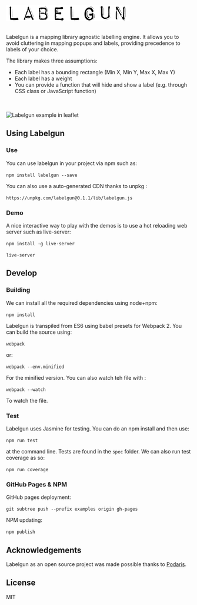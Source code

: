 ![labelgun](logo.png)

</br>
Labelgun is a mapping library agnostic labelling engine. It allows you to avoid cluttering in mapping popups and labels, providing precedence to labels of your choice.

The library makes three assumptions:

* Each label has a bounding rectangle (Min X, Min Y, Max X, Max Y)
* Each label has a weight
* You can provide a function that will hide and show a label (e.g. through CSS class or JavaScript function)

<br><br>
![Labelgun example in leaflet](labelgun.gif)

## Using Labelgun

### Use

You can use labelgun in your project via npm such as:

`npm install labelgun --save`

You can also use a auto-generated CDN thanks to unpkg :

`https://unpkg.com/labelgun@0.1.1/lib/labelgun.js`

### Demo

A nice interactive way to play with the demos is to use a hot reloading web server such as live-server:

`npm install -g live-server`

`live-server`

## Develop

### Building

We can install all the required dependencies using node+npm:

`npm install`

Labelgun is transpiled from ES6 using babel presets for Webpack 2. You can build the source using:

`webpack`

or:

`webpack --env.minified`

For the minified version. You can also watch teh file with :

`webpack --watch`

To watch the file.

### Test

Labelgun uses Jasmine for testing. You can do an npm install and then use:

`npm run test`

at the command line. Tests are found in the `spec` folder. We can also run test coverage as so:

`npm run coverage`

### GitHub Pages & NPM

GitHub pages deployment:

`git subtree push --prefix examples origin gh-pages`

NPM updating:

`npm publish`

## Acknowledgements
Labelgun as an open source project was made possible thanks to [Podaris](http://www.podaris.com).

## License
MIT
